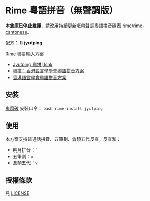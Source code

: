 # Rime 粵語拼音（無聲調版）

**本倉庫已停止維護**，請改用持續更新嘅帶聲調粵語拼音碼表 [rime/rime-cantonese](https://github.com/rime/rime-cantonese)。

配方： ℞ **jyutping**

[Rime](https://rime.im) 粵拼輸入方案

- [Jyutping 粵拼| lshk](https://www.lshk.org/jyutping)
- [粵拼：香港語言學學會粵語拼音方案](https://www.jyutping.org/jyutping/)
- [香港語言學會粵語拼音方案](https://zh.wikipedia.org/wiki/%E9%A6%99%E6%B8%AF%E8%AA%9E%E8%A8%80%E5%AD%B8%E5%AD%B8%E6%9C%83%E7%B2%B5%E8%AA%9E%E6%8B%BC%E9%9F%B3%E6%96%B9%E6%A1%88)


## 安裝

[東風破](https://github.com/rime/plum) 安裝口令： `bash rime-install jyutping`

## 使用

本方案支持普通話拼音、五筆劃、倉頡五代反查，反查掣：

- 明月拼音：<code>`</code>
- 五筆劃：`x`
- 倉頡五代：`v`

## 授權條款

見 [LICENSE](LICENSE)
